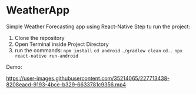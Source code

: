 # WeatherApp
Simple Weather Forecasting app using React-Native
Step tu run the project:

1. Clone the repository
2. Open Terminal inside Project Directory
3. run the commands:
```npm install```
```cd android```
```./gradlew clean```
```cd..```
```npx react-native run-android```

Demo:



https://user-images.githubusercontent.com/35214065/227713438-8208eacd-9193-4bce-b329-6633781c9356.mp4

